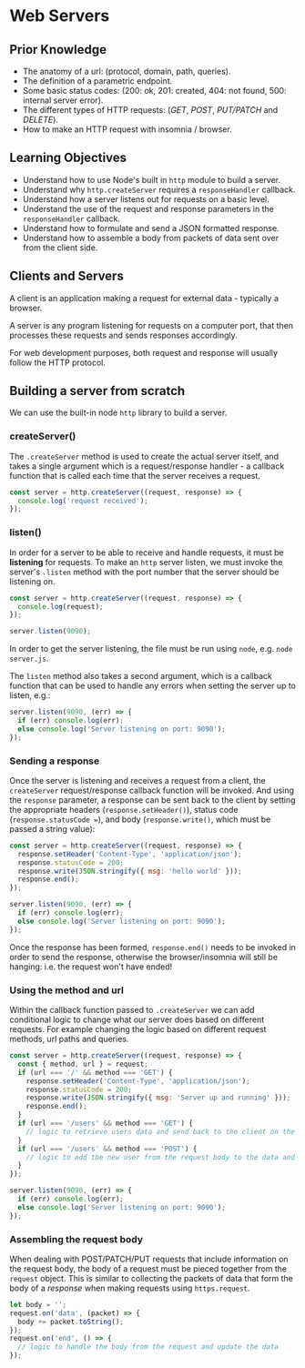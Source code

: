 # Web Servers

## Prior Knowledge

- The anatomy of a url: (protocol, domain, path, queries).
- The definition of a parametric endpoint.
- Some basic status codes: (200: ok, 201: created, 404: not found, 500: internal server error).
- The different types of HTTP requests: (_GET_, _POST_, _PUT/PATCH_ and _DELETE_).
- How to make an HTTP request with insomnia / browser.

## Learning Objectives

- Understand how to use Node's built in `http` module to build a server.
- Understand why `http.createServer` requires a `responseHandler` callback.
- Understand how a server listens out for requests on a basic level.
- Understand the use of the request and response parameters in the `responseHandler` callback.
- Understand how to formulate and send a JSON formatted response.
- Understand how to assemble a body from packets of data sent over from the client side.

## Clients and Servers

A client is an application making a request for external data - typically a browser.

A server is any program listening for requests on a computer port, that then processes these requests and sends responses accordingly.

For web development purposes, both request and response will usually follow the HTTP protocol.

## Building a server from scratch

We can use the built-in node `http` library to build a server.

### createServer()

The `.createServer` method is used to create the actual server itself, and takes a single argument which is a request/response handler - a callback function that is called each time that the server receives a request.

```js
const server = http.createServer((request, response) => {
  console.log('request received');
});
```

### listen()

In order for a server to be able to receive and handle requests, it must be **listening** for requests. To make an `http` server listen, we must invoke the server's `.listen` method with the port number that the server should be listening on.

```js
const server = http.createServer((request, response) => {
  console.log(request);
});

server.listen(9090);
```

In order to get the server listening, the file must be run using `node`, e.g. `node server.js`.

The `listen` method also takes a second argument, which is a callback function that can be used to handle any errors when setting the server up to listen, e.g.:

```js
server.listen(9090, (err) => {
  if (err) console.log(err);
  else console.log('Server listening on port: 9090');
});
```

### Sending a response

Once the server is listening and receives a request from a client, the `createServer` request/response callback function will be invoked. And using the `response` parameter, a response can be sent back to the client by setting the appropriate headers (`response.setHeader()`), status code (`response.statusCode =`), and body (`response.write()`, which must be passed a string value):

```js
const server = http.createServer((request, response) => {
  response.setHeader('Content-Type', 'application/json');
  response.statusCode = 200;
  response.write(JSON.stringify({ msg: 'hello world' }));
  response.end();
});

server.listen(9090, (err) => {
  if (err) console.log(err);
  else console.log('Server listening on port: 9090');
});
```

Once the response has been formed, `response.end()` needs to be invoked in order to send the response, otherwise the browser/insomnia will still be hanging: i.e. the request won't have ended!

### Using the method and url 

Within the callback function passed to `.createServer` we can add conditional logic to change what our server does based on different requests. For example changing the logic based on different request methods, url paths and queries.

```js
const server = http.createServer((request, response) => {
  const { method, url } = request;
  if (url === '/' && method === 'GET') {
    response.setHeader('Content-Type', 'application/json');
    response.statusCode = 200;
    response.write(JSON.stringify({ msg: 'Server up and running' }));
    response.end();
  }
  if (url === '/users' && method === 'GET') {
    // logic to retrieve users data and send back to the client on the response body
  }
  if (url === '/users' && method === 'POST') {
    // logic to add the new user from the request body to the data and send the appropriate response
  }
});

server.listen(9090, (err) => {
  if (err) console.log(err);
  else console.log('Server listening on port: 9090');
});
```

### Assembling the request body

When dealing with POST/PATCH/PUT requests that include information on the request body, the body of a request must be pieced together from the `request` object. This is similar to collecting the packets of data that form the body of a _response_ when making requests using `https.request`.

```js
let body = '';
request.on('data', (packet) => {
  body += packet.toString();
});
request.on('end', () => {
  // logic to handle the body from the request and update the data
});
```
